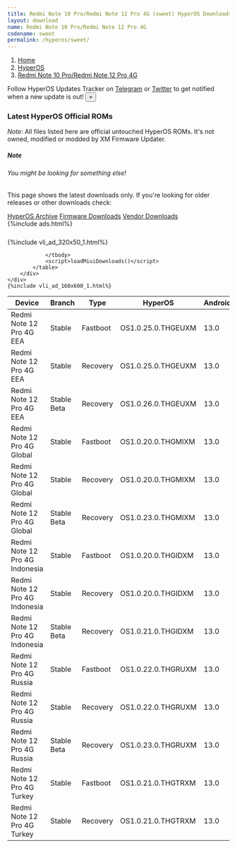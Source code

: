 ```yaml
---
title: Redmi Note 10 Pro/Redmi Note 12 Pro 4G (sweet) HyperOS Downloads
layout: download
name: Redmi Note 10 Pro/Redmi Note 12 Pro 4G
codename: sweet
permalink: /hyperos/sweet/
---
```

<nav aria-label="breadcrumb">
    <ol class="breadcrumb">
        <li class="breadcrumb-item"><a href="/">Home</a></li>
        <li class="breadcrumb-item"><a href="/hyperos/">HyperOS</a></li>
        <li class="breadcrumb-item active" aria-current="page"><a href="/hyperos/sweet/">Redmi Note 10 Pro/Redmi Note 12 Pro 4G</a></li>
    </ol>
</nav>
<div class="alert alert-primary alert-dismissible fade show" role="alert">
    Follow HyperOS Updates Tracker on <a href="https://t.me/MIUIUpdatesTracker" class="alert-link">Telegram</a>
     or <a href="https://twitter.com/MiFwUpdater" class="alert-link">Twitter</a> to get notified when a new update is out!
    <button type="button" class="close" data-dismiss="alert" aria-label="Close">
        <span aria-hidden="true">&times;</span>
    </button>
</div>

### Latest HyperOS Official ROMs
*Note*: All files listed here are official untouched HyperOS ROMs. It's not owned, modified or modded by XM Firmware Updater.
<div class="card">
  <div class="card-body">
    <h5 class="card-title">Note</h5>
    <h6 class="card-subtitle mb-2 text-muted">You might be looking for something else!</h6>
    <p class="card-text">This page shows the latest downloads only.
     If you're looking for older releases or other downloads check:</p>
    <a href="/archive/hyperos/sweet/" class="card-link">HyperOS Archive</a>
    <a href="/firmware/sweet/" class="card-link">Firmware Downloads</a>
    <a href="/vendor/sweet/" class="card-link">Vendor Downloads</a>
  </div>
</div>
{%include ads.html%}
<div class="row justify-content-center">
    <div class="col-10">
        <div class="table-responsive-md" style="margin-top: 25px;">
            {%include vli_ad_320x50_1.html%}
            <table id="miui" class="display dt-responsive nowrap compact table table-striped table-hover table-sm">
                <thead class="thead-dark">
                    <tr>
                        <th data-ref="device">Device</th>
                        <th data-ref="branch">Branch</th>
                        <th data-ref="type">Type</th>
                        <th data-ref="miui">HyperOS</th>
                        <th data-ref="android">Android</th>
                        <th data-ref="size">Size</th>
                        <th data-ref="size">Date</th>
                        <th data-ref="link">Link</th>
                    </tr>
                </thead>
                <tbody>
                <tr><td>Redmi Note 12 Pro 4G EEA</td><td>Stable</td><td>Fastboot</td><td>OS1.0.25.0.THGEUXM</td><td>13.0</td><td>6.0 GB</td><td>2025-07-18</td><td><a href="/hyperos/sweet/stable/OS1.0.25.0.THGEUXM/">Download</a></td></tr>
<tr><td>Redmi Note 12 Pro 4G EEA</td><td>Stable</td><td>Recovery</td><td>OS1.0.25.0.THGEUXM</td><td>13.0</td><td>4.1 GB</td><td>2025-08-09</td><td><a href="/hyperos/sweet/stable/OS1.0.25.0.THGEUXM/">Download</a></td></tr>
<tr><td>Redmi Note 12 Pro 4G EEA</td><td>Stable Beta</td><td>Recovery</td><td>OS1.0.26.0.THGEUXM</td><td>13.0</td><td>4.1 GB</td><td>2025-09-20</td><td><a href="/hyperos/sweet/stable beta/OS1.0.26.0.THGEUXM/">Download</a></td></tr>
<tr><td>Redmi Note 12 Pro 4G Global</td><td>Stable</td><td>Fastboot</td><td>OS1.0.20.0.THGMIXM</td><td>13.0</td><td>6.4 GB</td><td>2025-07-11</td><td><a href="/hyperos/sweet/stable/OS1.0.20.0.THGMIXM/">Download</a></td></tr>
<tr><td>Redmi Note 12 Pro 4G Global</td><td>Stable</td><td>Recovery</td><td>OS1.0.20.0.THGMIXM</td><td>13.0</td><td>4.2 GB</td><td>2025-08-09</td><td><a href="/hyperos/sweet/stable/OS1.0.20.0.THGMIXM/">Download</a></td></tr>
<tr><td>Redmi Note 12 Pro 4G Global</td><td>Stable Beta</td><td>Recovery</td><td>OS1.0.23.0.THGMIXM</td><td>13.0</td><td>4.2 GB</td><td>2025-09-20</td><td><a href="/hyperos/sweet/stable beta/OS1.0.23.0.THGMIXM/">Download</a></td></tr>
<tr><td>Redmi Note 12 Pro 4G Indonesia</td><td>Stable</td><td>Fastboot</td><td>OS1.0.20.0.THGIDXM</td><td>13.0</td><td>5.9 GB</td><td>2025-07-18</td><td><a href="/hyperos/sweet/stable/OS1.0.20.0.THGIDXM/">Download</a></td></tr>
<tr><td>Redmi Note 12 Pro 4G Indonesia</td><td>Stable</td><td>Recovery</td><td>OS1.0.20.0.THGIDXM</td><td>13.0</td><td>4.1 GB</td><td>2025-08-11</td><td><a href="/hyperos/sweet/stable/OS1.0.20.0.THGIDXM/">Download</a></td></tr>
<tr><td>Redmi Note 12 Pro 4G Indonesia</td><td>Stable Beta</td><td>Recovery</td><td>OS1.0.21.0.THGIDXM</td><td>13.0</td><td>4.1 GB</td><td>2025-09-20</td><td><a href="/hyperos/sweet/stable beta/OS1.0.21.0.THGIDXM/">Download</a></td></tr>
<tr><td>Redmi Note 12 Pro 4G Russia</td><td>Stable</td><td>Fastboot</td><td>OS1.0.22.0.THGRUXM</td><td>13.0</td><td>6.4 GB</td><td>2025-07-18</td><td><a href="/hyperos/sweet/stable/OS1.0.22.0.THGRUXM/">Download</a></td></tr>
<tr><td>Redmi Note 12 Pro 4G Russia</td><td>Stable</td><td>Recovery</td><td>OS1.0.22.0.THGRUXM</td><td>13.0</td><td>4.1 GB</td><td>2025-08-09</td><td><a href="/hyperos/sweet/stable/OS1.0.22.0.THGRUXM/">Download</a></td></tr>
<tr><td>Redmi Note 12 Pro 4G Russia</td><td>Stable Beta</td><td>Recovery</td><td>OS1.0.23.0.THGRUXM</td><td>13.0</td><td>4.1 GB</td><td>2025-09-20</td><td><a href="/hyperos/sweet/stable beta/OS1.0.23.0.THGRUXM/">Download</a></td></tr>
<tr><td>Redmi Note 12 Pro 4G Turkey</td><td>Stable</td><td>Fastboot</td><td>OS1.0.21.0.THGTRXM</td><td>13.0</td><td>5.8 GB</td><td>2025-09-16</td><td><a href="/hyperos/sweet/stable/OS1.0.21.0.THGTRXM/">Download</a></td></tr>
<tr><td>Redmi Note 12 Pro 4G Turkey</td><td>Stable</td><td>Recovery</td><td>OS1.0.21.0.THGTRXM</td><td>13.0</td><td>4.1 GB</td><td>2025-09-20</td><td><a href="/hyperos/sweet/stable/OS1.0.21.0.THGTRXM/">Download</a></td></tr>

                </tbody>
                <script>loadMiuiDownloads()</script>
            </table>
        </div>
    </div>
    {%include vli_ad_160x600_1.html%}
</div>
